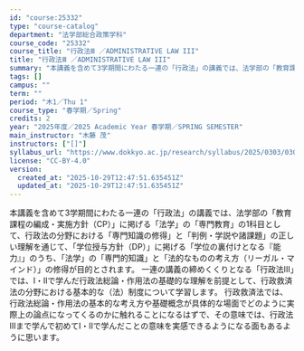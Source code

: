 ```yaml
---
id: "course:25332"
type: "course-catalog"
department: "法学部総合政策学科"
course_code: "25332"
course_title: "行政法Ⅲ ／ADMINISTRATIVE LAW III"
title: "行政法Ⅲ ／ADMINISTRATIVE LAW III"
summary: "本講義を含めて3学期間にわたる一連の「行政法」の講義では、法学部の「教育課程の編成・実施方針（CP）」に掲げる「法学」の「専門教育」の1科目として、行政法の分野における「専門知識の修得」と「判例・学説や諸課題」の正しい理解を通じて、「学位授…"
tags: []
campus: ""
term: ""
period: "木1／Thu 1"
course_type: "春学期／Spring"
credits: 2
year: "2025年度／2025 Academic Year 春学期／SPRING SEMESTER"
main_instructor: "木藤 茂"
instructors: ["[]"]
syllabus_url: "https://www.dokkyo.ac.jp/research/syllabus/2025/0303/0303_25332_ja_JP.html"
license: "CC-BY-4.0"
version:
  created_at: "2025-10-29T12:47:51.635451Z"
  updated_at: "2025-10-29T12:47:51.635451Z"
---
```

本講義を含めて3学期間にわたる一連の「行政法」の講義では、法学部の「教育課程の編成・実施方針（CP）」に掲げる「法学」の「専門教育」の1科目として、行政法の分野における「専門知識の修得」と「判例・学説や諸課題」の正しい理解を通じて、「学位授与方針（DP）」に掲げる「学位の裏付けとなる『能力』」のうち、「法学」の「専門的知識」と「法的なものの考え方（リーガル・マインド）」の修得が目的とされます。 一連の講義の締めくくりとなる「行政法Ⅲ」では、Ⅰ・Ⅱで学んだ行政法総論・作用法の基礎的な理解を前提として、行政救済法の分野における基本的な（法）制度について学習します。 行政救済法では、行政法総論・作用法の基本的な考え方や基礎概念が具体的な場面でどのように実際上の論点になってくるのかに触れることになるはずで、その意味では、行政法Ⅲまで学んで初めてⅠ・Ⅱで学んだことの意味を実感できるようになる面もあるように思います。

